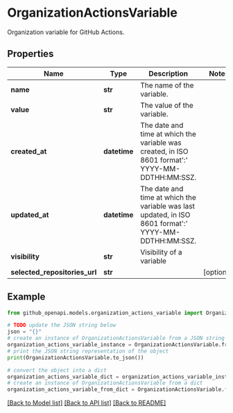 # OrganizationActionsVariable

Organization variable for GitHub Actions.

## Properties

Name | Type | Description | Notes
------------ | ------------- | ------------- | -------------
**name** | **str** | The name of the variable. | 
**value** | **str** | The value of the variable. | 
**created_at** | **datetime** | The date and time at which the variable was created, in ISO 8601 format&#39;:&#39; YYYY-MM-DDTHH:MM:SSZ. | 
**updated_at** | **datetime** | The date and time at which the variable was last updated, in ISO 8601 format&#39;:&#39; YYYY-MM-DDTHH:MM:SSZ. | 
**visibility** | **str** | Visibility of a variable | 
**selected_repositories_url** | **str** |  | [optional] 

## Example

```python
from github_openapi.models.organization_actions_variable import OrganizationActionsVariable

# TODO update the JSON string below
json = "{}"
# create an instance of OrganizationActionsVariable from a JSON string
organization_actions_variable_instance = OrganizationActionsVariable.from_json(json)
# print the JSON string representation of the object
print(OrganizationActionsVariable.to_json())

# convert the object into a dict
organization_actions_variable_dict = organization_actions_variable_instance.to_dict()
# create an instance of OrganizationActionsVariable from a dict
organization_actions_variable_from_dict = OrganizationActionsVariable.from_dict(organization_actions_variable_dict)
```
[[Back to Model list]](../README.md#documentation-for-models) [[Back to API list]](../README.md#documentation-for-api-endpoints) [[Back to README]](../README.md)


